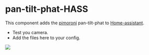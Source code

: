 # pan-tilt-phat-HASS
This component adds the [pimoroni](https://shop.pimoroni.com/products/pan-tilt-hat) pan-tilt-phat to [Home-assistant](https://home-assistant.io/).

* Test you camera.
* Add the files here to your config.
<img src="https://github.com/robmarkcole/pan-tilt-phat-HASS/blob/master/my_pan_tilt.png">
